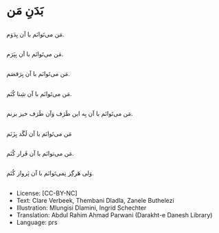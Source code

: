 # بَدَنِ مَن

##
مَن می‌تَوانَم با آن بِدَوَم.

##
مَن می‌تَوانَم با آن بِپَرَم.

##
مَن می‌تَوانَم با آن بِرَقصَم.

##
مَن می‌تَوانَم با آن شِنا کُنَم.

##
مَن می‌تَوانَم با آن بِه این طَرَف وَآن طَرَف خیز بزنم.

##
مَن می‌تَوانَم با آن لَگَد بِزَنَم

##
مَن می‌توانَم با آن فَرار کُنَم.

##
وَلی هَرگِز نِمی‌تَوانَم با آن پَرواز کُنَم.

##
* License: [CC-BY-NC]
* Text: Clare Verbeek, Thembani Dladla, Zanele Buthelezi
* Illustration: Mlungisi Dlamini, Ingrid Schechter
* Translation: Abdul Rahim Ahmad Parwani (Darakht-e Danesh Library)
* Language: prs
